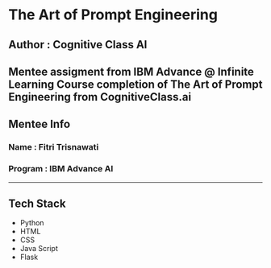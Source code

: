 # The Art of Prompt Engineering
## Author : Cognitive Class AI 

## Mentee assigment from IBM Advance @ Infinite Learning Course completion of The Art of Prompt Engineering from CognitiveClass.ai

## Mentee Info

### Name : Fitri Trisnawati 
### Program : IBM Advance AI
---

## Tech Stack

- Python
- HTML
- CSS
- Java Script
- Flask
  
